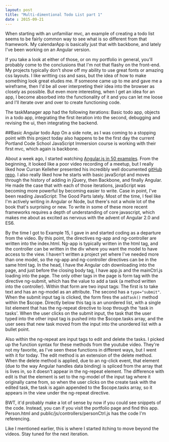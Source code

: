 ```yaml
---
layout: post
title: "Multi-dimentional Todo List part 1"
date : 2015-09-21
---
```


When starting with an unfamiliar mvc, an example of creating a todo list seems to be fairly common way to see what is so different from that framework.  My calendarApp is basically just that with backbone, and lately I've been working on an Angular version.

If you take a look at either of those, or on my portfolio in general, you'll probably come to the conclusions that I'm not that flashy on the front-end.  My projects typically don't show off my ability to use great fonts or amazing css layouts. I like writting css and sass, but the idea of how to make something look great eludes me.  If someone came up to me and gave me a wireframe, then I'd be all over interpreting their idea into the browser as closely as possible.  But even more interesting, when I get an idea for an app, I become absorbed into the functionality of it and you can let me loose and I'll iterate over and over to create functioning code.

The taskManager app had the following iterations: Basic todo app, objects in a todo app, integrating the first iteration into the second, debugging and revising the ui, then integrating the backend.

##Basic Angular todo App
On a side note, as I was coming to a stopping point with this project today also happens to be the first day the current Portland Code School JavaScript Immersion course is working with their first mvc, which again is backbone.

About a week ago, I started watching [Angular.js in 50 examples](https://www.youtube.com/watch?v=TRrL5j3MIvo). From the beginning, it looked like a poor video recording of a meetup, but I really liked how Curran Kelleher presented his incredibly well documented [gitHub repo](http://curran.github.io/screencasts/introToAngular/exampleViewer/#/).  I also really liked how he starts with basic javaScript and moves through the history of adding in jQuery, then Backbone, and finally Angular.  He made the case that with each of those iterations, javaScript was becoming more powerful by becoming easier to write.  Case in point, I've been reading JavaScript: The Good Parts lately.  Most of the time, I feel like I'm actively writing in Angular or Node, but there's not a whole lot of the book that's surprising or new.  To write in some of these more recent frameworks requires a depth of understanding of core javascript, which makes me about as excited as nervous with the advent of Angular 2.0 and ES6.

By the time I got to Example 15, I gave in and started coding as a departure from the video.  By this point, the directives ng-app and ng-controller are written into the index.html.  Ng-app is typically written in the html tag, and the controller can be written in the div where you want the model to have access to the view.  I haven't written a project yet where I've needed more than one model, so the ng-app and ng-controller directives can be in the same html tag.  In the head, I have the Angular cdn downloading into the page, and just before the closing body tag, I have app.js and the mainCtrl.js loading into the page. The only other tags in the page is form tag with the directive ng-submit, which has the value to add a task (a method written into the controller). Within that form are two input tags: The first is to take text and has an ng-model as an attribute.  The second has a `type="submit"`.  When the submit input tag is clicked, the form fires the `addTask()` method within the $scope. Directly below this tag is an unordered list, with a single list element that has the ng-repeat directive to loop through the 'task in tasks'.  When the user clicks on the submit input, the task that the user typed into the other input tag is pushed into the $scope.tasks array, and the user sees that new task moved from the input into the unordered list with a bullet point.

Also within the ng-repeat are input tags to edit and delete the tasks.  I picked up the function syntax for these methods from the youtube video.  They're not my favorite, as I've seen these functions in different ways, but I went with it for today.  The edit method is an extension of the delete method.  When the delete method is applied, due to an ng-click event, that element (due to the way Angular handles data binding) is spliced from the array that is lives in, so it doesn't appear in the ng-repeat element. The difference with edit is that the element is set to the ng-model of the input tag where it originally came from, so when the user clicks on the create task with the edited task, the task is again appended to the $scope.tasks array, so it appears in the view under the ng-repeat directive.

BWT, it'd probably make a lot of sense by now if you could see snippets of the code.  Instead, you can if you visit the portfolio page and find this app.  Person.html and public/js/controllers/personCtrl.js has the code I'm referencing.

Like I mentioned earlier, this is where I started itching to move beyond the videos.  Stay tuned for the next iteration.